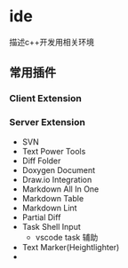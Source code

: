 # ide
描述c++开发用相关环境


## 常用插件

### Client Extension

### Server Extension
- SVN
- Text Power Tools
- Diff Folder
- Doxygen Document
- Draw.io Integration
- Markdown All In One
- Markdown Table
- Markdown Lint
- Partial Diff
- Task Shell Input
  - vscode task 辅助  
- Text Marker(Heightlighter)
- 
